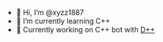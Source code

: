 - 👋 Hi, I’m @xyzz1887
- 🌱 I’m currently learning C++ 
- 🔭 Currently working on C++ bot with [D++](https://github.com/brainboxdotcc/DPP) 
